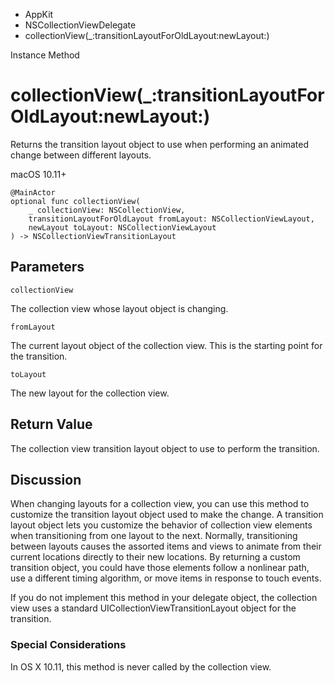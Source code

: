 

- AppKit
- NSCollectionViewDelegate
-  collectionView(\_:transitionLayoutForOldLayout:newLayout:) 

Instance Method

# collectionView(\_:transitionLayoutForOldLayout:newLayout:)

Returns the transition layout object to use when performing an animated change between different layouts.

macOS 10.11+

``` source
@MainActor
optional func collectionView(
    _ collectionView: NSCollectionView,
    transitionLayoutForOldLayout fromLayout: NSCollectionViewLayout,
    newLayout toLayout: NSCollectionViewLayout
) -> NSCollectionViewTransitionLayout
```

## Parameters 

`collectionView`  

The collection view whose layout object is changing.

`fromLayout`  

The current layout object of the collection view. This is the starting point for the transition.

`toLayout`  

The new layout for the collection view.

## Return Value

The collection view transition layout object to use to perform the transition.

## Discussion

When changing layouts for a collection view, you can use this method to customize the transition layout object used to make the change. A transition layout object lets you customize the behavior of collection view elements when transitioning from one layout to the next. Normally, transitioning between layouts causes the assorted items and views to animate from their current locations directly to their new locations. By returning a custom transition object, you could have those elements follow a nonlinear path, use a different timing algorithm, or move items in response to touch events.

If you do not implement this method in your delegate object, the collection view uses a standard UICollectionViewTransitionLayout object for the transition.

### Special Considerations

In OS X 10.11, this method is never called by the collection view.


